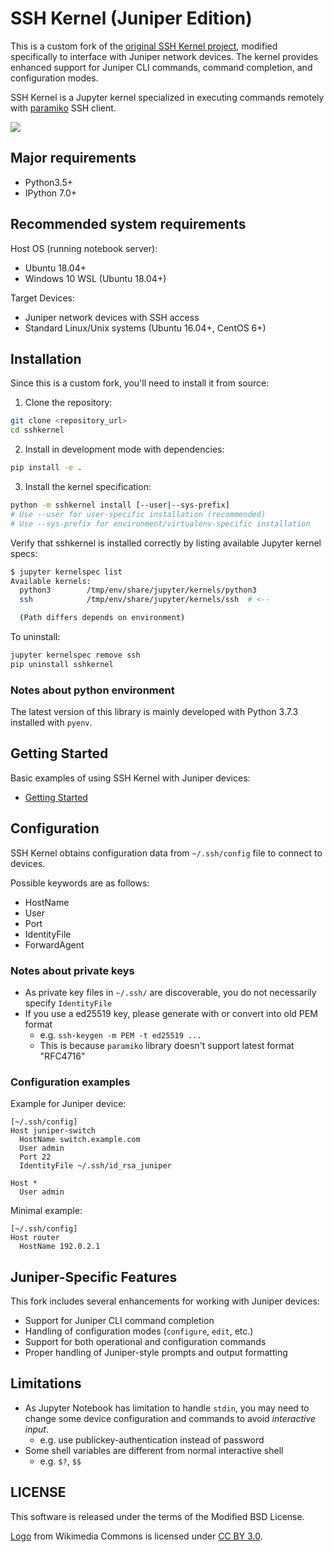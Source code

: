# SSH Kernel (Juniper Edition)

This is a custom fork of the [original SSH Kernel project](https://github.com/NII-cloud-operation/sshkernel), modified specifically to interface with Juniper network devices. The kernel provides enhanced support for Juniper CLI commands, command completion, and configuration modes.

SSH Kernel is a Jupyter kernel specialized in executing commands remotely with [paramiko](http://www.paramiko.org/) SSH client.

![](doc/screenshot.png)

## Major requirements

* Python3.5+
* IPython 7.0+

## Recommended system requirements

Host OS (running notebook server):

* Ubuntu 18.04+
* Windows 10 WSL (Ubuntu 18.04+)

Target Devices:

* Juniper network devices with SSH access
* Standard Linux/Unix systems (Ubuntu 16.04+, CentOS 6+)

## Installation

Since this is a custom fork, you'll need to install it from source:

1. Clone the repository:
```bash
git clone <repository_url>
cd sshkernel
```

2. Install in development mode with dependencies:
```bash
pip install -e .
```

3. Install the kernel specification:
```bash
python -m sshkernel install [--user|--sys-prefix]
# Use --user for user-specific installation (recommended)
# Use --sys-prefix for environment/virtualenv-specific installation
```

Verify that sshkernel is installed correctly by listing available Jupyter kernel specs:

```bash
$ jupyter kernelspec list
Available kernels:
  python3        /tmp/env/share/jupyter/kernels/python3
  ssh            /tmp/env/share/jupyter/kernels/ssh  # <--

  (Path differs depends on environment)
```

To uninstall:

```bash
jupyter kernelspec remove ssh
pip uninstall sshkernel
```

### Notes about python environment

The latest version of this library is mainly developed with Python 3.7.3 installed with `pyenv`.

## Getting Started

Basic examples of using SSH Kernel with Juniper devices:

* [Getting Started](https://github.com/NII-cloud-operation/sshkernel/blob/master/examples/getting-started.ipynb)

## Configuration

SSH Kernel obtains configuration data from `~/.ssh/config` file to connect to devices.

Possible keywords are as follows:

* HostName
* User
* Port
* IdentityFile
* ForwardAgent

### Notes about private keys

* As private key files in `~/.ssh/` are discoverable, you do not necessarily specify `IdentityFile`
* If you use a ed25519 key, please generate with or convert into old PEM format
    * e.g. `ssh-keygen -m PEM -t ed25519 ...`
    * This is because `paramiko` library doesn't support latest format "RFC4716"

### Configuration examples

Example for Juniper device:

```
[~/.ssh/config]
Host juniper-switch
  HostName switch.example.com
  User admin
  Port 22
  IdentityFile ~/.ssh/id_rsa_juniper

Host *
  User admin
```

Minimal example:

```
[~/.ssh/config]
Host router
  HostName 192.0.2.1
```

## Juniper-Specific Features

This fork includes several enhancements for working with Juniper devices:

* Support for Juniper CLI command completion
* Handling of configuration modes (`configure`, `edit`, etc.)
* Support for both operational and configuration commands
* Proper handling of Juniper-style prompts and output formatting

## Limitations

* As Jupyter Notebook has limitation to handle `stdin`,
  you may need to change some device configuration and commands to avoid *interactive input*.
  * e.g. use publickey-authentication instead of password
* Some shell variables are different from normal interactive shell
  * e.g. `$?`, `$$`

## LICENSE

This software is released under the terms of the Modified BSD License.

[Logo](https://commons.wikimedia.org/wiki/File:High-contrast-utilities-terminal.png) from Wikimedia Commons is licensed under [CC BY 3.0](https://creativecommons.org/licenses/by/3.0).
